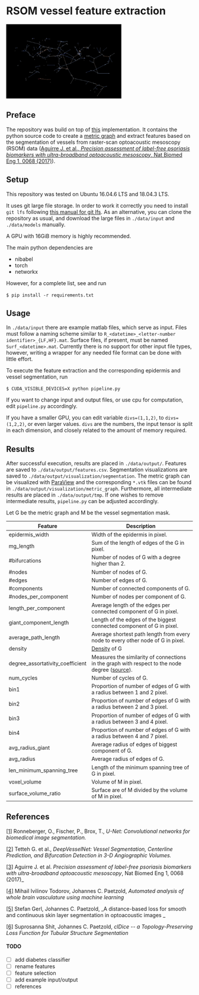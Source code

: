 # RSOM vessel feature extraction
<img src="./images/metric_graph.png" title="Metric graph in ParaView." height="200"/> 

## Preface
The repository was build on top of [this](https://github.com/stefanhige/pytorch-rsom-seg) implementation.
It contains the python source code to create a [metric graph](https://www.jmlr.org/papers/volume15/lecci14a/lecci14a.pdf) and extract features based on the segmentation of vessels from raster-scan optoacoustic mesoscopy (RSOM) data ([Aguirre J. et al., _Precision assessment of label-free psoriasis biomarkers with ultra-broadband optoacoustic mesoscopy_, Nat Biomed Eng 1, 0068 (2017)](https://www.nature.com/articles/s41551-017-0068)).

## Setup

This repository was tested on Ubuntu 16.04.6 LTS and 
18.04.3 LTS.

It uses git large file storage.
In order to work it correctly you need to install `git lfs` following [this manual for git lfs](https://git-lfs.github.com/).
As an alternative, you can clone the repository as usual, and download the large files in `./data/input` and `./data/models` manually.

A GPU with 16GiB memory is highly recommended.

The main python dependencies are
* nibabel
* torch
* networkx

However, for a complete list, see and run

`$ pip install -r requirements.txt`

## Usage
In `./data/input` there are example matlab files, which serve as input.
Files must follow a naming scheme similar to `R_<datetime>_<letter-number identifier>_{LF,HF}.mat`. 
Surface files, if present, must be named `Surf_<datetime>.mat`.
Currently there is no support for other input file types, however, writing a 
wrapper for any needed file format can be done with little effort.

To execute the feature extraction and the corresponding epidermis and vessel segmentation, run

`$ CUDA_VISIBLE_DEVICES=X python pipeline.py`

If you want to change input and output files, or use cpu for
computation, edit `pipeline.py` accordingly.

If you have a smaller GPU, you can edit variable `divs=(1,1,2)`,
to `divs=(1,2,2)`, or even larger values. `divs` are the numbers, the input
tensor is split in each dimension, and closely related to the amount of memory required.

## Results

After successful execution, results are placed in `./data/output/`. Features are saved to `./data/output/features.csv`. 
Segmentation visualizations are saved to `./data/output/visualization/segmentation`. 
The metric graph can be visualized with [ParaView](https://www.paraview.org/) 
and the corresponding `*.vtk` files can be found in `./data/output/visualization/metric_graph`.
Furthermore, all intermediate results are placed in `./data/output/tmp`.
If one wishes to remove intermediate results, `pipeline.py` can be adjusted accordingly.

Let G be the metric graph and M be the vessel segmentation mask.

|Feature|Description|
|-------|-----------|
|epidermis_width|Width of the epidermis in pixel.|
|mg_length|Sum of the length of edges of the G in pixel.|
|#bifurcations|Number of nodes of G with a degree higher than 2.|
|#nodes|Number of nodes of G.|
|#edges|Number of edges of G.|
|#components|Number of connected components of G.|
|#nodes_per_component|Number of nodes per component of G.|
|length_per_component|Average length of the edges per connected component of G in pixel.|
|giant_component_length|Length of the edges of the biggest connected component of G in pixel.|
|average_path_length|Average shortest path length from every node to every other node of G in pixel.|
|density|[Density](https://networkx.org/documentation/stable/reference/generated/networkx.classes.function.density.html) of G|
|degree_assortativity_coefficient|Measures the similarity of connections in the graph with respect to the node degree ([source](https://networkx.org/documentation/networkx-1.10/reference/generated/networkx.algorithms.assortativity.degree_assortativity_coefficient.html#networkx.algorithms.assortativity.degree_assortativity_coefficient)).|
|num_cycles|Number of cycles of G.|
|bin1|Proportion of number of edges of G with a radius between 1 and 2 pixel.|
|bin2|Proportion of number of edges of G with a radius between 2 and 3 pixel.|
|bin3|Proportion of number of edges of G with a radius between 3 and 4 pixel.|
|bin4|Proportion of number of edges of G with a radius between 4 and 7 pixel.|
|avg_radius_giant|Average radius of edges of biggest component of G.|
|avg_radius|Average radius of edges of G.|
|len_minimum_spanning_tree|Length of the minimum spanning tree of G in pixel.|
|voxel_volume|Volume of M in pixel.|
|surface_volume_ratio|Surface are of M divided by the volume of M in pixel.|



## References

[[1]](https://arxiv.org/abs/1505.04597) Ronneberger, O., Fischer, P., Brox, T., _U-Net: Convolutional networks for biomedical image segmentation._

[[2]](https://arxiv.org/abs/1803.09340) Tetteh G. et al., _DeepVesselNet: Vessel Segmentation, Centerline Prediction, and Bifurcation Detection in 3-D Angiographic Volumes._

[[3]](https://www.nature.com/articles/s41551-017-0068) Aguirre J. et al. _Precision assessment of label-free psoriasis biomarkers with ultra-broadband optoacoustic mesoscopy_, Nat Biomed Eng 1, 0068 (2017)_

[[4]](https://www.biorxiv.org/content/10.1101/613257v1) Mihail Ivilinov Todorov, Johannes C. Paetzold, _Automated analysis of whole brain vasculature using machine learning_

[[5]](https://arxiv.org/abs/2007.05324) Stefan Gerl, Johannes C. Paetzold, _A distance-based loss for smooth and continuous skin layer segmentation in optoacoustic images _

[[6]](https://arxiv.org/abs/2003.07311) Suprosanna Shit, Johannes C. Paetzold, _clDice -- a Topology-Preserving Loss Function for Tubular Structure Segmentation_

#### TODO
- [ ] add diabetes classifier
- [ ] rename features 
- [ ] feature selection
- [ ] add example input/output
- [ ] references
